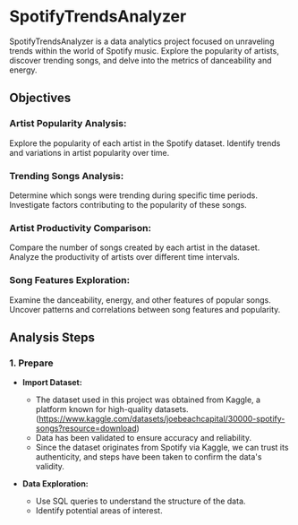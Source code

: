 # SpotifyTrendsAnalyzer
SpotifyTrendsAnalyzer is a data analytics project focused on unraveling trends within the world of Spotify music. Explore the popularity of artists, discover trending songs, and delve into the metrics of danceability and energy. 
## Objectives 
### Artist Popularity Analysis:
Explore the popularity of each artist in the Spotify dataset.
Identify trends and variations in artist popularity over time.
### Trending Songs Analysis:
Determine which songs were trending during specific time periods.
Investigate factors contributing to the popularity of these songs.
### Artist Productivity Comparison:
Compare the number of songs created by each artist in the dataset.
Analyze the productivity of artists over different time intervals.
### Song Features Exploration:
Examine the danceability, energy, and other features of popular songs.
Uncover patterns and correlations between song features and popularity.

## Analysis Steps

### 1. Prepare

- **Import Dataset:**
  - The dataset used in this project was obtained from Kaggle, a platform known for high-quality datasets. (https://www.kaggle.com/datasets/joebeachcapital/30000-spotify-songs?resource=download)
  - Data has been validated to ensure accuracy and reliability.
  - Since the dataset originates from Spotify via Kaggle, we can trust its authenticity, and steps have been taken to confirm the data's validity.

- **Data Exploration:**
  - Use SQL queries to understand the structure of the data.
  - Identify potential areas of interest.